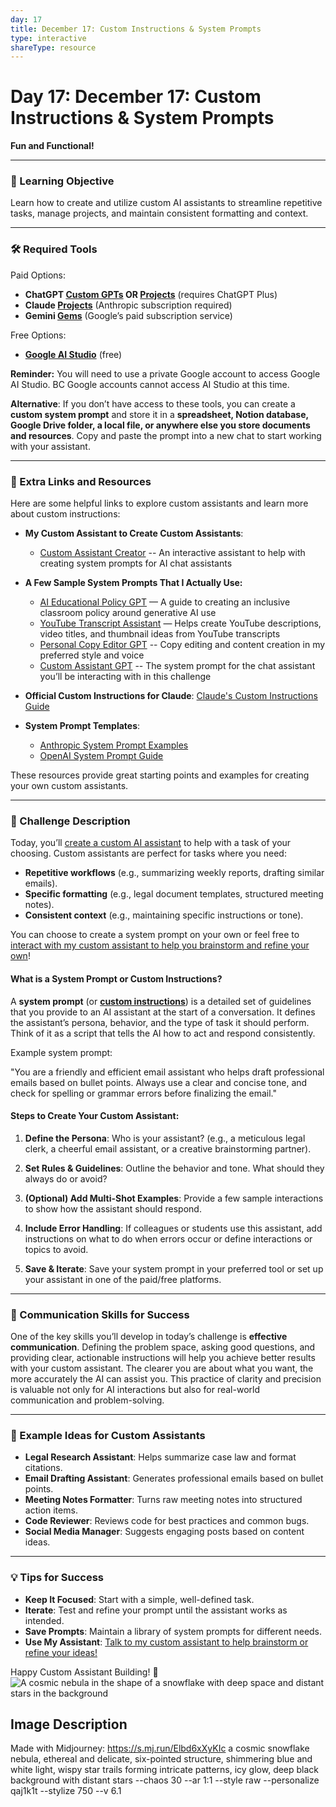 ```yaml
---
day: 17
title: December 17: Custom Instructions & System Prompts
type: interactive
shareType: resource
---
```

# Day 17: December 17: Custom Instructions & System Prompts
**Fun and Functional\!**

---

### 🎯 Learning Objective

Learn how to create and utilize custom AI assistants to streamline repetitive tasks, manage projects, and maintain consistent formatting and context.

---

### 🛠️ Required Tools

Paid Options:

- **ChatGPT [Custom GPTs](https://openai.com/index/introducing-gpts/) OR [Projects](https://help.openai.com/en/articles/10169521-using-projects-in-chatgpt)** (requires ChatGPT Plus)  
- **Claude [Projects](https://www.anthropic.com/news/projects)** (Anthropic subscription required)  
- **Gemini [Gems](https://blog.google/products/gemini/google-gems-tips/)** (Google’s paid subscription service)

Free Options:

- [**Google AI Studio**](https://ai.google.dev/gemini-api/docs/ai-studio-quickstart?continue=https%3A%2F%2Fdevelopers.google.com%2Flearn%2Fpathways%2Fsolution-ai-gemini-101%23article-https%3A%2F%2Fai.google.dev%2Fgemini-api%2Fdocs%2Fai-studio-quickstart) (free)

**Reminder:** You will need to use a private Google account to access Google AI Studio. BC Google accounts cannot access AI Studio at this time.	

**Alternative**: If you don’t have access to these tools, you can create a **custom system prompt** and store it in a **spreadsheet, Notion database, Google Drive folder, a local file, or anywhere else you store documents and resources**. Copy and paste the prompt into a new chat to start working with your assistant.

---

### 📂 Extra Links and Resources

Here are some helpful links to explore custom assistants and learn more about custom instructions:

- **My Custom Assistant to Create Custom Assistants**:

  - [Custom Assistant Creator](https://chatgpt.com/g/g-674f2452de748191961e54c90e5fc475-custom-chat-assistant) \-- An interactive assistant to help with creating system prompts for AI chat assistants  
- **A Few Sample System Prompts That I Actually Use:**

  - [AI Educational Policy GPT](https://docs.google.com/document/d/1uBDqxNNyby5yX8ZudiY9Ur3VL_Z0A4vHgRP8CjEqgCs/edit?usp=sharing) — A guide to creating an inclusive classroom policy around generative AI use  
  - [YouTube Transcript Assistant](https://docs.google.com/document/d/1jfrWr9IAplVgY3lG7uRjw2dDZcQ-wzVjb6zbExOO8cg/edit?usp=sharing) — Helps create YouTube descriptions, video titles, and thumbnail ideas from YouTube transcripts  
  - [Personal Copy Editor GPT](https://docs.google.com/document/d/1xXmjZakYyOez57D5WFVPNfqVYlSAewa0N5WSaERJcwA/edit?usp=sharing) \-- Copy editing and content creation in my preferred style and voice  
  - [Custom Assistant GPT](https://docs.google.com/document/d/1fbA_DIJrE_GYrRLLsblpGT05ICbPTZMgFoC1XhapN3Q/edit?usp=sharing) \-- The system prompt for the chat assistant you’ll be interacting with in this challenge  
- **Official Custom Instructions for Claude**: [Claude's Custom Instructions Guide](https://docs.anthropic.com/en/release-notes/system-prompts)

- **System Prompt Templates**:

  - [Anthropic System Prompt Examples](https://docs.anthropic.com/en/docs/build-with-claude/prompt-engineering/system-prompts#legal-contract-analysis-with-role-prompting)  
  - [OpenAI System Prompt Guide](https://platform.openai.com/docs/examples)

These resources provide great starting points and examples for creating your own custom assistants.

---

### 📜 Challenge Description

Today, you’ll [create a custom AI assistant](https://chatgpt.com/g/g-674f2452de748191961e54c90e5fc475-custom-chat-assistant) to help with a task of your choosing. Custom assistants are perfect for tasks where you need:

- **Repetitive workflows** (e.g., summarizing weekly reports, drafting similar emails).  
- **Specific formatting** (e.g., legal document templates, structured meeting notes).  
- **Consistent context** (e.g., maintaining specific instructions or tone).

You can choose to create a system prompt on your own or feel free to [interact with my custom assistant to help you brainstorm and refine your own](https://chatgpt.com/g/g-674f2452de748191961e54c90e5fc475-custom-chat-assistant)\!

#### What is a System Prompt or Custom Instructions?

A **system prompt** (or [**custom instructions**](https://sites.bc.edu/bclawedtech/2023/10/10/system-prompt/)) is a detailed set of guidelines that you provide to an AI assistant at the start of a conversation. It defines the assistant’s persona, behavior, and the type of task it should perform. Think of it as a script that tells the AI how to act and respond consistently.

Example system prompt:

"You are a friendly and efficient email assistant who helps draft professional emails based on bullet points. Always use a clear and concise tone, and check for spelling or grammar errors before finalizing the email."

#### Steps to Create Your Custom Assistant:

1. **Define the Persona**: Who is your assistant? (e.g., a meticulous legal clerk, a cheerful email assistant, or a creative brainstorming partner).

2. **Set Rules & Guidelines**: Outline the behavior and tone. What should they always do or avoid?

3. **(Optional) Add Multi-Shot Examples**: Provide a few sample interactions to show how the assistant should respond.

4. **Include Error Handling**: If colleagues or students use this assistant, add instructions on what to do when errors occur or define interactions or topics to avoid.

5. **Save & Iterate**: Save your system prompt in your preferred tool or set up your assistant in one of the paid/free platforms.

---

### 📝 Communication Skills for Success

One of the key skills you’ll develop in today’s challenge is **effective communication**. Defining the problem space, asking good questions, and providing clear, actionable instructions will help you achieve better results with your custom assistant. The clearer you are about what you want, the more accurately the AI can assist you. This practice of clarity and precision is valuable not only for AI interactions but also for real-world communication and problem-solving.

---

### 📖 Example Ideas for Custom Assistants

- **Legal Research Assistant**: Helps summarize case law and format citations.  
- **Email Drafting Assistant**: Generates professional emails based on bullet points.  
- **Meeting Notes Formatter**: Turns raw meeting notes into structured action items.  
- **Code Reviewer**: Reviews code for best practices and common bugs.  
- **Social Media Manager**: Suggests engaging posts based on content ideas.

---

### 💡 Tips for Success

- **Keep It Focused**: Start with a simple, well-defined task.  
- **Iterate**: Test and refine your prompt until the assistant works as intended.  
- **Save Prompts**: Maintain a library of system prompts for different needs.  
- **Use My Assistant**: [Talk to my custom assistant to help brainstorm or refine your ideas\!](https://chatgpt.com/g/g-674f2452de748191961e54c90e5fc475-custom-chat-assistant)

Happy Custom Assistant Building\! 🤖
![A cosmic nebula in the shape of a snowflake with deep space and distant stars in the background](https://res.cloudinary.com/dt5ug8amw/image/upload/v1734382959/AI%20Advent%202024/cosmic_nebulae.png)
## Image Description
Made with Midjourney: https://s.mj.run/Elbd6xXyKIc a cosmic snowflake nebula, ethereal and delicate, six-pointed structure, shimmering blue and white light, wispy star trails forming intricate patterns, icy glow, deep black background with distant stars --chaos 30 --ar 1:1 --style raw --personalize qaj1k1t --stylize 750 --v 6.1